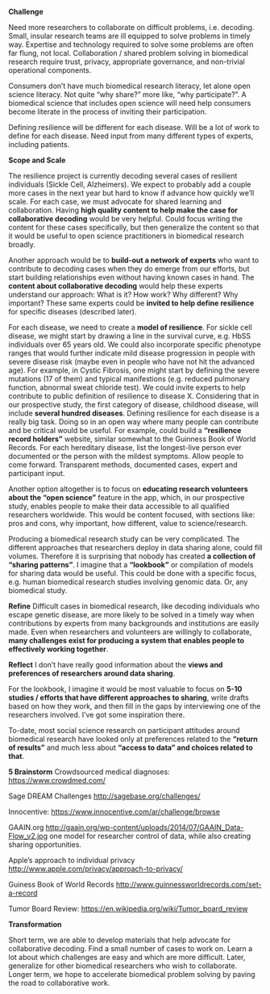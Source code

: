 **Challenge**

Need more researchers to collaborate on difficult problems, i.e. decoding. Small, insular research teams are ill equipped to solve problems in timely way. Expertise and technology required to solve some problems are often far flung, not local. Collaboration / shared problem solving in biomedical research require trust, privacy, appropriate governance, and non-trivial operational components.

Consumers don’t have much biomedical research literacy, let alone open science literacy. Not quite “why share?” more like, “why participate?”. A biomedical science that includes open science will need help consumers become literate in the process of inviting their participation. 

Defining resilience will be different for each disease. Will be a lot of work to define for each disease. Need input from many different types of experts, including patients. 

**Scope and Scale**

The resilience project is currently decoding several cases of resilient individuals (Sickle Cell, Alzheimers). We expect to probably add a couple more cases in the next year but hard to know if advance how quickly we’ll scale. For each case, we must advocate for shared learning and collaboration. Having **high quality content to help make the case for collaborative decoding** would be very helpful. Could focus writing the content for these cases specifically, but then generalize the content so that it would be useful to open science practitioners in biomedical research broadly.

Another approach would be to **build-out a network of experts** who want to contribute to decoding cases when they do emerge from our efforts, but start building relationships even without having known cases in hand. The **content about collaborative decoding** would help these experts understand our approach: What is it? How work? Why different? Why important? These same experts could be **invited to help define resilience** for specific diseases (described later).

For each disease, we need to create a **model of resilience**. For sickle cell disease, we might start by drawing a line in the survival curve, e.g. HbSS individuals over 65 years old. We could also incorporate specific phenotype ranges that would further indicate mild disease progression in people with severe disease risk (maybe even in people who have not hit the advanced age). For example, in Cystic Fibrosis, one might start by defining the severe mutations (17 of them) and typical manifestions (e.g. reduced pulmonary function, abnormal sweat chloride test). We could invite experts to help contribute to public definition of resilience to disease X. Considering that in our prospective study, the first category of disease, childhood disease, will include **several hundred diseases**. Defining resilience for each disease is a really big task. Doing so in an open way where many people can contribute and be critical would be useful. For example, could build a **“resilience record holders”** website, similar somewhat to the Guinness Book of World Records. For each hereditary disease, list the longest-live person ever documented or the person with the mildest symptoms. Allow people to come forward. Transparent methods, documented cases, expert and participant input. 

Another option altogether is to focus on **educating research volunteers about the “open science”** feature in the app, which, in our prospective study, enables people to make their data accessible to all qualified researchers worldwide.  This would be content focused, with sections like: pros and cons, why important, how different, value to science/research.  

Producing a biomedical research study can be very complicated. The different approaches that researchers deploy in data sharing alone, could fill volumes. Therefore it is surprising that nobody has created **a collection of “sharing patterns”**. I imagine that a **“lookbook”** or compilation of models for sharing data would be useful. This could be done with a specific focus, e.g. human biomedical research studies involving genomic data. Or, any biomedical study.

**Refine**
Difficult cases in biomedical research, like decoding individuals who escape genetic disease, are more likely to be solved in a timely way when contributions by experts from many backgrounds and institutions are easily made. Even when researchers and volunteers are willingly to collaborate, **many challenges exist for producing a system that enables people to effectively working together**.  

**Reflect**
I don’t have really good information about the **views and preferences of researchers around data sharing**. 

For the lookbook, I imagine it would be most valuable to focus on **5-10 studies / efforts that have different approaches to sharing**, write drafts based on how they work, and then fill in the gaps by interviewing one of the researchers involved.  I’ve got some inspiration there.

To-date, most social science research on participant attitudes around biomedical research have looked only at preferences related to the **“return of results”** and much less about **“access to data” and choices related to that**.


**5 Brainstorm**
Crowdsourced medical diagnoses:
https://www.crowdmed.com/

Sage DREAM Challenges
http://sagebase.org/challenges/

Innocentive:
https://www.innocentive.com/ar/challenge/browse

GAAIN.org
http://gaain.org/wp-content/uploads/2014/07/GAAIN_Data-Flow_v2.jpg
one model for researcher control of data, while also creating sharing opportunities. 

Apple’s approach to individual privacy
http://www.apple.com/privacy/approach-to-privacy/

Guiness Book of World Records
http://www.guinnessworldrecords.com/set-a-record

Tumor Board Review:
https://en.wikipedia.org/wiki/Tumor_board_review


**Transformation**

Short term, we are able to develop materials that help advocate for collaborative decoding. Find a small number of cases to work on. Learn a lot about which challenges are easy and which are more difficult. Later, generalize for other biomedical researchers who wish to collaborate. Longer term, we hope to accelerate biomedical problem solving by paving the road to collaborative work.
